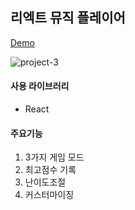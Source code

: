 ## 리엑트 뮤직 플레이어

[Demo](http://leesq.dothome.co.kr/musicplayer/index.html)

![project-3](https://user-images.githubusercontent.com/99323657/153775627-0c3456ee-b953-49cf-830f-190921672ed6.png)


#### 사용 라이브러리
 * React

#### 주요기능
1. 3가지 게임 모드
2. 최고점수 기록 
3. 난이도조절 
4. 커스터마이징

